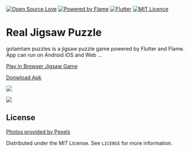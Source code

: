 [![Open Source Love](https://badges.frapsoft.com/os/v1/open-source.svg?v=102)](https://github.com/xfans/app)
[![Powered by Flame](https://img.shields.io/badge/Powered%20by-%F0%9F%94%A5-orange.svg)](https://flame-engine.org)
[![Flutter](https://img.shields.io/badge/Made%20with-Flutter-blue.svg)](https://flutter.dev/)
[![MIT Licence](https://badges.frapsoft.com/os/mit/mit.svg?v=103)](https://opensource.org/licenses/mit-license.php)


# Real Jigsaw Puzzle

gotamtam puzzles is a jigsaw puzzle game powered by Flutter and Flame.
App can run on Android iOS and Web ...

[Play in Browser Jigsaw Game](https://jigsaw.xfans.me)

[Donwload Apk](https://github.com/xfans/app/raw/master/apk/real_puzzle_1.0.3.apk)

![](https://github.com/xfans/app/blob/master/screenshot/real-puzzle01.webp)

![](https://github.com/xfans/app/blob/master/screenshot/real-puzzle04.webp)



## License
[Photos provided by Pexels](https://www.pexels.com)

Distributed under the MIT License. See `LICENSE` for more information.

